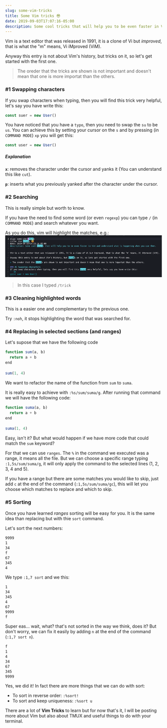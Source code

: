 ```yaml
---
slug: some-vim-tricks
title: Some Vim tricks 😎
date: 2019-09-03T17:07:16-05:00
description: Some cool tricks that will help you to be even faster in Vim and understand what is happening when you use them.
---
```


Vim is a text editor that was released in 1991, it is a clone of Vi but *improved*, that is what the "m" means, Vi iMproved (ViM).

Anyway this entry is not about Vim's history, but tricks on it, so let's get started with the first one.

> The oreder that the tricks are shown is not important and doesn't mean that one is more importat than the others.

### #1 Swapping characters
If you swap characters when typing, then you will find this trick very helpful, let's say you have write this:
```js
const suer = new User()
```
You have noticed that you have a `typo`, then you need to swap the `su` to be `us`.
You can achieve this by setting your cursor on the `s` and by pressing (in `COMMAND MODE`) `xp` you will get this:
```js
const user = new User()
```

##### Explanation
**`x`**: removes the character under the cursor and yanks it (You can understand this like `cut`).

**`p`**: inserts what you previously yanked after the character under the cursor.


### #2 Searching
This is really simple but worth to know.

If you have the need to find some word (or even `regexp`) you can type `/` (in `COMMAND MODE`) and search whatever you want.

As you do this, vim will highlight the matches, e.g.:
![Image showing the matches highlighted](image-1.png)
> In this case I typed `/trick`

### #3 Cleaning highlighted words
This is a easier one and complementary to the previous one.

Try `:noh`, it stops highlighting the word that was searched for.

### #4 Replacing in selected sections (and ranges)
Let's supose that we have the following code

```js
function sum(a, b)
  return a + b
end

sum(1, 4)
```

We want to refactor the name of the function from `sum` to `suma`.

It is really easy to achieve with `:%s/sum/suma/g`. After running that command we will have the following code:

```js
function suma(a, b)
  return a + b
end

suma(1, 4)
```

Easy, isn't it? But what would happen if we have more code that could match the `sum` keyword?

For that we can use `ranges`. The `%` in the command we executed was a range, it means all the file.
But we can choose a specific range typing `:1,5s/sum/suma/g`, it will only apply the command to the selected lines (1, 2, 3, 4 and 5).

If you have a range but there are some matches you would like to skip, just add `c` at the end of the command (`:1,5s/sum/suma/gc`),
this will let you choose which matches to replace and which to skip.

### #5 Sorting
Once you have learned *ranges* sorting will be easy for you.
It is the same idea than replacing but with thie `sort` command.

Let's sort the next numbers:
```plain
9999
1
34
f
67
345
4
```

We type `:1,7 sort` and we this:

```plain
1
34
345
4
67
9999
f
```

Super eas... wait, what? that's not sorted in the way we think, does it?
But don't worry, we can fix it easily by adding `n` at the end of the command (`:1,7 sort n`).

```plain
f
1
4
34
67
345
9999
```

Yes, we did it! In fact there are more things that we can do with sort:
- To sort in reverse order: `:%sort!`
- To sort and keep uniqueness: `:%sort u`


There are a lot of **Vim Tricks** to learn but for now that's it, I will be posting more about Vim but also about TMUX and useful things to do with your terminal.
